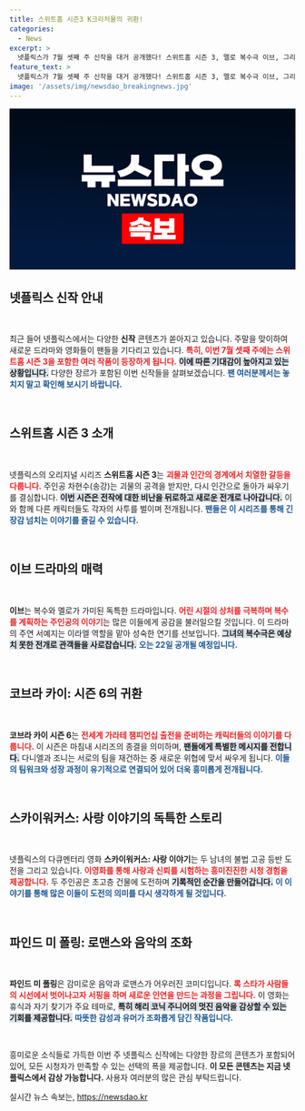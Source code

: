 ```yaml
---
title: 스위트홈 시즌3 K크리처물의 귀환!
categories:
  - News
excerpt: >
  넷플릭스가 7월 셋째 주 신작을 대거 공개했다! 스위트홈 시즌 3, 멜로 복수극 이브, 그리고 마지막 시즌을 맞은 코브라 카이 등 다양한 장르의 콘텐츠가 시청자를 기다린다. 지금 바로 만나보세요!
feature_text: >
  넷플릭스가 7월 셋째 주 신작을 대거 공개했다! 스위트홈 시즌 3, 멜로 복수극 이브, 그리고 마지막 시즌을 맞은 코브라 카이 등 다양한 장르의 콘텐츠가 시청자를 기다린다. 지금 바로 만나보세요!
image: '/assets/img/newsdao_breakingnews.jpg'
---
```


<p><img src="/assets/img/newsdao_breakingnews.jpg" alt="ranknews 속보" /></p>

<h2 data-ke-size="size26">넷플릭스 신작 안내</h2>

<p data-ke-size="size16">&nbsp;</p>

<p>최근 들어 넷플릭스에서는 다양한 <b>신작</b> 콘텐츠가 쏟아지고 있습니다. 주말을 맞이하여 새로운 드라마와 영화들이 팬들을 기다리고 있습니다. <b><span style="color: #ee2323;">특히, 이번 7월 셋째 주에는 스위트홈 시즌 3을 포함한 여러 작품이 등장하게 됩니다.</span></b> <b><span style="background-color: #21538527;">이에 따른 기대감이 높아지고 있는 상황입니다.</span></b> 다양한 장르가 포함된 이번 신작들을 살펴보겠습니다. <b><span style="color: #1a5490;">팬 여러분께서는 놓치지 말고 확인해 보시기 바랍니다.</span></b></p>

<p data-ke-size="size16">&nbsp;</p>

<h2 data-ke-size="size26">스위트홈 시즌 3 소개</h2>

<p data-ke-size="size16">&nbsp;</p>

<p>넷플릭스의 오리지널 시리즈 <b>스위트홈 시즌 3</b>는 <b><span style="color: #ee2323;">괴물과 인간의 경계에서 치열한 갈등을 다룹니다.</span></b> 주인공 차현수(송강)는 괴물의 공격을 받지만, 다시 인간으로 돌아가 싸우기를 결심합니다. <b><span style="background-color: #21538527;">이번 시즌은 전작에 대한 비난을 뒤로하고 새로운 전개로 나아갑니다.</span></b> 이와 함께 다른 캐릭터들도 각자의 사투를 벌이며 전개됩니다. <b><span style="color: #1a5490;">팬들은 이 시리즈를 통해 긴장감 넘치는 이야기를 즐길 수 있습니다.</span></b></p>

<p data-ke-size="size16">&nbsp;</p>

<h2 data-ke-size="size26">이브 드라마의 매력</h2>

<p data-ke-size="size16">&nbsp;</p>

<p><b>이브</b>는 복수와 멜로가 가미된 독특한 드라마입니다. <b><span style="color: #ee2323;">어린 시절의 상처를 극복하며 복수를 계획하는 주인공의 이야기</span></b>는 많은 이들에게 공감을 불러일으킬 것입니다. 이 드라마의 주연 서예지는 이라엘 역할을 맡아 성숙한 연기를 선보입니다. <b><span style="background-color: #21538527;">그녀의 복수극은 예상치 못한 전개로 관객들을 사로잡습니다.</span></b> <b><span style="color: #1a5490;">오는 22일 공개될 예정입니다.</span></b></p>

<p data-ke-size="size16">&nbsp;</p>

<h2 data-ke-size="size26">코브라 카이: 시즌 6의 귀환</h2>

<p data-ke-size="size16">&nbsp;</p>

<p><b>코브라 카이 시즌 6</b>는 <b><span style="color: #ee2323;">전세계 가라테 챔피언십 출전을 준비하는 캐릭터들의 이야기를 다룹니다.</span></b> 이 시즌은 마침내 시리즈의 종결을 의미하며, <b><span style="background-color: #21538527;">팬들에게 특별한 메시지를 전합니다.</span></b> 다니엘과 조니는 서로의 팀을 재건하는 중 새로운 위협에 맞서 싸우게 됩니다. <b><span style="color: #1a5490;">이들의 팀워크와 성장 과정이 유기적으로 연결되어 있어 더욱 흥미롭게 전개됩니다.</span></b></p>

<p data-ke-size="size16">&nbsp;</p>

<h2 data-ke-size="size26">스카이워커스: 사랑 이야기의 독특한 스토리</h2>

<p data-ke-size="size16">&nbsp;</p>

<p>넷플릭스의 다큐멘터리 영화 <b>스카이워커스: 사랑 이야기</b>는 두 남녀의 불법 고공 등반 도전을 그리고 있습니다. <b><span style="color: #ee2323;">이영화를 통해 사랑과 신뢰를 시험하는 흥미진진한 시청 경험을 제공합니다.</span></b> 두 주인공은 초고층 건물에 도전하며 <b><span style="background-color: #21538527;">기록적인 순간을 만들어갑니다.</span></b> <b><span style="color: #1a5490;">이 이야기를 통해 많은 이들이 도전의 의미를 다시 생각하게 될 것입니다.</span></b></p>

<p data-ke-size="size16">&nbsp;</p>

<h2 data-ke-size="size26">파인드 미 폴링: 로맨스와 음악의 조화</h2>

<p data-ke-size="size16">&nbsp;</p>

<p><b>파인드 미 폴링</b>은 감미로운 음악과 로맨스가 어우러진 코미디입니다. <b><span style="color: #ee2323;">록 스타가 사람들의 시선에서 벗어나고자 서핑을 하며 새로운 인연을 만드는 과정을 그립니다.</span></b> 이 영화는 휴식과 자기 찾기가 주요 테마로, <b><span style="background-color: #21538527;">특히 해리 코닉 주니어의 멋진 음악을 감상할 수 있는 기회를 제공합니다.</span></b> <b><span style="color: #1a5490;">따뜻한 감성과 유머가 조화롭게 담긴 작품입니다.</span></b></p>

<p data-ke-size="size16">&nbsp;</p>

<p>흥미로운 소식들로 가득한 이번 주 넷플릭스 신작에는 다양한 장르의 콘텐츠가 포함되어 있어, 모든 시청자가 만족할 수 있는 선택의 폭을 제공합니다. <b>이 모든 콘텐츠는 지금 넷플릭스에서 감상 가능합니다.</b> 사용자 여러분의 많은 관심 부탁드립니다.</p>
실시간 뉴스 속보는, <a href="https://newsdao.kr" rel="dofollow">https://newsdao.kr</a>


